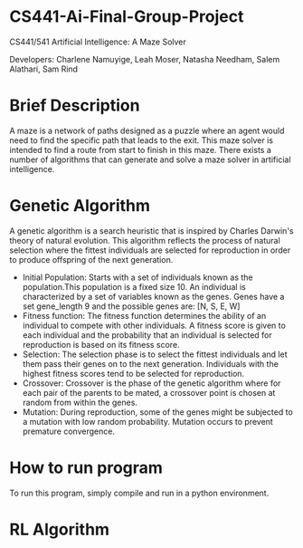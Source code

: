 # CS441-Ai-Final-Group-Project
CS441/541 Artificial Intelligence: A Maze Solver

Developers: Charlene Namuyige, Leah Moser, Natasha Needham, Salem Alathari, Sam Rind 

# Brief Description
A maze is a network of paths designed as a puzzle where an agent would need to find the specific path that leads to the exit. This maze solver is intended to find a route from start to finish in this maze. 
There exists a number of algorithms that can generate and solve a maze solver in artificial intelligence. 

# Genetic Algorithm 
A genetic algorithm is a search heuristic that is inspired by Charles Darwin's theory of natural evolution. This algorithm reflects the process of natural selection where the fittest individuals are selected for reproduction in order to produce offspring of the next generation. 
* Initial Population: Starts with a set of individuals known as the population.This population is a fixed size 10. An individual is characterized by a set of variables known as the genes. Genes have a set  gene_length 9 and the possible genes are: [N, S, E, W] 
* Fitness function: The fitness function determines the ability of an individual to compete with other individuals. A fitness score is given to each individual and the probability that an individual is selected for reproduction is based on its fitness score. 
* Selection: The selection phase is to select the fittest individuals and let them pass their genes on to the next generation. Individuals with the highest fitness scores tend to be selected for reproduction.  
* Crossover: Crossover is the phase of the genetic algorithm where for each pair of the parents to be mated, a crossover point is chosen at random from within the genes. 
* Mutation: During reproduction, some of the genes might be subjected to a mutation with low random probability. Mutation occurs to prevent premature convergence. 

# How to run program 
  To run this program, simply compile and run in a python environment. 
  
# RL Algorithm

